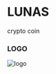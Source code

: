 # LUNAS
crypto coin
### LOGO 
![logo](https://user-images.githubusercontent.com/63235817/106273554-edfc5500-6243-11eb-8514-d7efe64b7d97.png)
